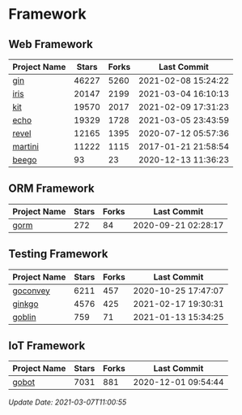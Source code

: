 # Framework

## Web Framework
| Project Name | Stars | Forks | Last Commit |
| ------------ | ----- | ----- | ----------- |
| [gin](https://github.com/gin-gonic/gin) | 46227 | 5260 | 2021-02-08 15:24:22 |
| [iris](https://github.com/kataras/iris) | 20147 | 2199 | 2021-03-04 16:10:13 |
| [kit](https://github.com/go-kit/kit) | 19570 | 2017 | 2021-02-09 17:31:23 |
| [echo](https://github.com/labstack/echo) | 19329 | 1728 | 2021-03-05 23:43:59 |
| [revel](https://github.com/revel/revel) | 12165 | 1395 | 2020-07-12 05:57:36 |
| [martini](https://github.com/go-martini/martini) | 11222 | 1115 | 2017-01-21 21:58:54 |
| [beego](https://github.com/astaxie/beego) | 93 | 23 | 2020-12-13 11:36:23 |

## ORM Framework
| Project Name | Stars | Forks | Last Commit |
| ------------ | ----- | ----- | ----------- |
| [gorm](https://github.com/jinzhu/gorm) | 272 | 84 | 2020-09-21 02:28:17 |

## Testing Framework
| Project Name | Stars | Forks | Last Commit |
| ------------ | ----- | ----- | ----------- |
| [goconvey](https://github.com/smartystreets/goconvey) | 6211 | 457 | 2020-10-25 17:47:07 |
| [ginkgo](https://github.com/onsi/ginkgo) | 4576 | 425 | 2021-02-17 19:30:31 |
| [goblin](https://github.com/franela/goblin) | 759 | 71 | 2021-01-13 15:34:25 |

## IoT Framework
| Project Name | Stars | Forks | Last Commit |
| ------------ | ----- | ----- | ----------- |
| [gobot](https://github.com/hybridgroup/gobot) | 7031 | 881 | 2020-12-01 09:54:44 |

*Update Date: 2021-03-07T11:00:55*